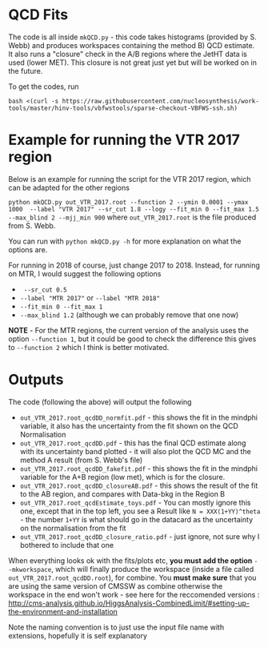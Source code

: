 # QCD Fits 

The code is all inside `mkQCD.py` - this code takes histograms (provided by S. Webb) and produces workspaces containing the method B) QCD estimate. 
It also runs a "closure" check in the A/B regions where the JetHT data is used (lower MET). This closure is not great just yet but will be worked 
on in the future. 

To get the codes, run

`bash <(curl -s https://raw.githubusercontent.com/nucleosynthesis/work-tools/master/hinv-tools/vbfwstools/sparse-checkout-VBFWS-ssh.sh)`

# Example for running the VTR 2017 region 

Below is an example for running the script for the VTR 2017 region, which can be adapted for the other regions

`python mkQCD.py out_VTR_2017.root --function 2 --ymin 0.0001 --ymax 1000  --label "VTR 2017" --sr_cut 1.8 --logy --fit_min 0 --fit_max 1.5 --max_blind 2 --mjj_min 900`
where `out_VTR_2017.root` is the file produced from S. Webb. 

You can run with `python mkQCD.py -h` for more explanation on what the options are. 

For running in 2018 of course, just change 2017 to 2018. Instead, for running on MTR, I would suggest the following options 

   * ` --sr_cut 0.5`
   * `--label "MTR 2017"` or `--label "MTR 2018"`
   * `--fit_min 0 --fit_max 1 `
   * `--max_blind 1.2` (although we can probably remove that one now)

**NOTE** - For the MTR regions, the current version of the analysis uses the option `--function 1`, but it could be good to check the difference this gives to `--function 2` which I think is better motivated. 

# Outputs 

The code (following the above) will output the following 

  * `out_VTR_2017.root_qcdDD_normfit.pdf` - this shows the fit in the mindphi variable, it also has the uncertainty from the fit shown on the QCD Normalisation
  * `out_VTR_2017.root_qcdDD.pdf` - this has the final QCD estimate along with its uncertainty band plotted - it will also plot the QCD MC and the method A result (from S. Webb's file)
  * `out_VTR_2017.root_qcdDD_fakefit.pdf` - this shows the fit in the mindphi variable for the A+B region (low met), which is for the closure. 
  * `out_VTR_2017.root_qcdDD_closureAB.pdf` - this shows the result of the fit to the AB region, and compares with Data-bkg in the Region B 
  * `out_VTR_2017.root_qcdEstimate_toys.pdf` - You can mostly ignore this one, except that in the top left, you see a Result like `N = XXX(1+YY)^theta` - the number `1+YY` is what should go in the datacard as the uncertainty on the normalisation from the fit
  * `out_VTR_2017.root_qcdDD_closure_ratio.pdf` - just ignore, not sure why I bothered to include that one

When everything looks ok with the fits/plots etc, **you must add the option** `--mkworkspace`, which will finally produce the workspace (inside a file called `out_VTR_2017.root_qcdDD.root`), for combine. You **must make sure** that you are using the same version of CMSSW as combine otherwise the workspace in the end won't work - see here for the reccomended versions : http://cms-analysis.github.io/HiggsAnalysis-CombinedLimit/#setting-up-the-environment-and-installation 


Note the naming convention is to just use the input file name with extensions, hopefully it is self explanatory 

